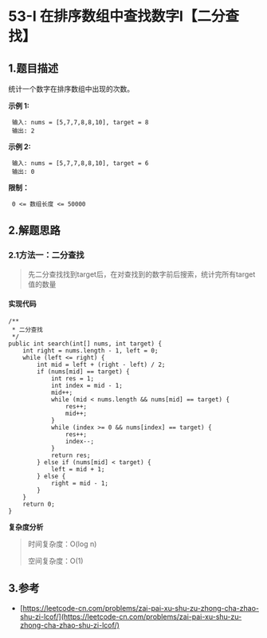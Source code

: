 # 53-Ⅰ 在排序数组中查找数字Ⅰ【二分查找】

## 1.题目描述

统计一个数字在排序数组中出现的次数。

**示例 1:**

```text
 输入: nums = [5,7,7,8,8,10], target = 8
 输出: 2
```

**示例 2:**

```text
 输入: nums = [5,7,7,8,8,10], target = 6
 输出: 0
```

**限制：**

```text
 0 <= 数组长度 <= 50000
```

## 2.解题思路

### 2.1方法一：二分查找

> 先二分查找找到target后，在对查找到的数字前后搜索，统计完所有target值的数量

#### **实现代码**

```text
/**
 * 二分查找
 */
public int search(int[] nums, int target) {
    int right = nums.length - 1, left = 0;
    while (left <= right) {
        int mid = left + (right - left) / 2;
        if (nums[mid] == target) {
            int res = 1;
            int index = mid - 1;
            mid++;
            while (mid < nums.length && nums[mid] == target) {
                res++;
                mid++;
            }
            while (index >= 0 && nums[index] == target) {
                res++;
                index--;
            }
            return res;
        } else if (nums[mid] < target) {
            left = mid + 1;
        } else {
            right = mid - 1;
        }
    }
    return 0;
}
```

**复杂度分析**

> 时间复杂度：O\(log n\)
>
> 空间复杂度：O\(1\)

## 3.参考

* [https://leetcode-cn.com/problems/zai-pai-xu-shu-zu-zhong-cha-zhao-shu-zi-lcof/](https://leetcode-cn.com/problems/zai-pai-xu-shu-zu-zhong-cha-zhao-shu-zi-lcof/)

